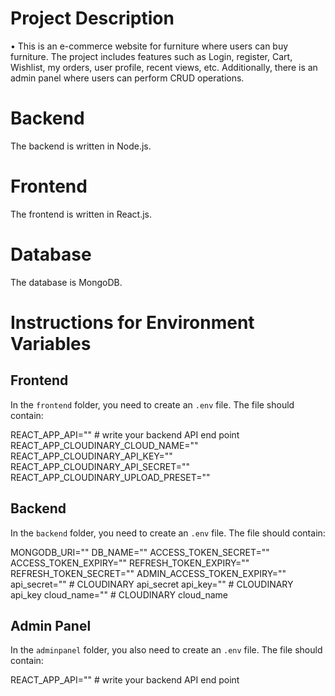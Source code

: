 # Project Description
• This is an e-commerce website for furniture where users can buy furniture. The project includes features such as Login,
register, Cart, Wishlist, my orders, user profile, recent views, etc. Additionally, there is an admin panel where users can
perform CRUD operations.

# Backend
The backend is written in Node.js.

# Frontend
The frontend is written in React.js.

# Database
The database is MongoDB.

# Instructions for Environment Variables

## Frontend
In the `frontend` folder, you need to create an `.env` file. The file should contain:

REACT_APP_API="" # write your  backend API end point
REACT_APP_CLOUDINARY_CLOUD_NAME=""
REACT_APP_CLOUDINARY_API_KEY=""
REACT_APP_CLOUDINARY_API_SECRET=""
REACT_APP_CLOUDINARY_UPLOAD_PRESET=""


## Backend
In the `backend` folder, you need to create an `.env` file. The file should contain:

MONGODB_URI=""
DB_NAME=""
ACCESS_TOKEN_SECRET=""
ACCESS_TOKEN_EXPIRY=""
REFRESH_TOKEN_EXPIRY=""
REFRESH_TOKEN_SECRET=""
ADMIN_ACCESS_TOKEN_EXPIRY=""
api_secret="" # CLOUDINARY api_secret
api_key="" # CLOUDINARY api_key
cloud_name="" # CLOUDINARY cloud_name



## Admin Panel
In the `adminpanel` folder, you also need to create an `.env` file. The file should contain:

REACT_APP_API=""  # write your  backend API end point